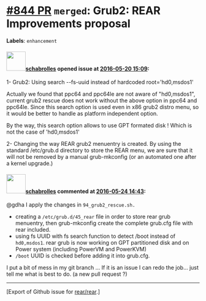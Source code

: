 [\#844 PR](https://github.com/rear/rear/pull/844) `merged`: Grub2: REAR Improvements proposal
=============================================================================================

**Labels**: `enhancement`

#### <img src="https://avatars.githubusercontent.com/u/19491077?u=0021b16ab426902cbe676f6831f41607bbe4d441&v=4" width="50">[schabrolles](https://github.com/schabrolles) opened issue at [2016-05-20 15:09](https://github.com/rear/rear/pull/844):

1- Grub2: Using search --fs-uuid instead of hardcoded root='hd0,msdos1'

Actually we found that ppc64 and ppc64le are not aware of "hd0,msdos1",
current grub2 rescue does not work without the above option in ppc64 and
ppc64le. Since this search option is used even in x86 grub2 distro menu,
so it would be better to handle as platform independent option.

By the way, this search option allows to use GPT formated disk ! Which
is not the case of 'hd0,msdos1'

2- Changing the way REAR grub2 menuentry is created. By using the
standard /etc/grub.d directory to store the REAR menu, we are sure that
it will not be removed by a manual grub-mkconfig (or an automated one
after a kernel upgrade.)

#### <img src="https://avatars.githubusercontent.com/u/19491077?u=0021b16ab426902cbe676f6831f41607bbe4d441&v=4" width="50">[schabrolles](https://github.com/schabrolles) commented at [2016-05-24 14:43](https://github.com/rear/rear/pull/844#issuecomment-221293626):

@gdha I apply the changes in `94_grub2_rescue.sh.`

-   creating a `/etc/grub.d/45_rear` file in order to store rear grub
    menuentry, then grub-mkconfig create the complete grub.cfg file with
    rear included.
-   using fs UUID with fs search function to detect /boot instead of
    `hd0,msdos1`. rear grub is now working on GPT partitioned disk and
    on Power system (including PowerVM and PowerKVM)
-   `/boot` UUID is checked before adding it into grub.cfg.

I put a bit of mess in my git branch ... If it is an issue I can redo
the job... just tell me what is best to do. (a new pull request ?)

------------------------------------------------------------------------

\[Export of Github issue for
[rear/rear](https://github.com/rear/rear).\]
